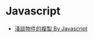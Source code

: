 Javascript
===========================

* [淺談物件的複製 By Javascript](20190226_Copy_Introduce_By_Javascript.md "淺談複製")

